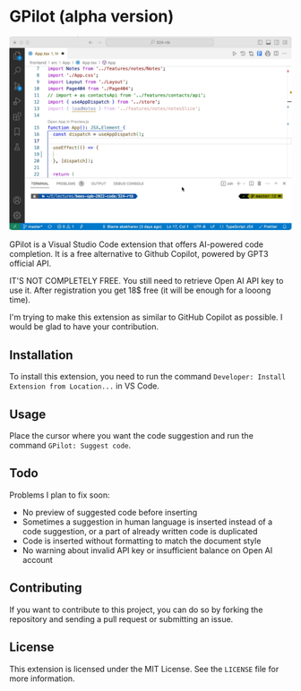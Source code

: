 # GPilot (alpha version)

![Usage Animation](usage.gif)

GPilot is a Visual Studio Code extension that offers AI-powered code completion. It is a free alternative to Github Copilot, powered by GPT3 official API.

IT'S NOT COMPLETELY FREE. You still need to retrieve Open AI API key to use it. After registration you get 18$ free (it will be enough for a looong time).

I'm trying to make this extension as similar to GitHub Copilot as possible. I would be glad to have your contribution.

## Installation

To install this extension, you need to run the command `Developer: Install Extension from Location...` in VS Code.

## Usage

Place the cursor where you want the code suggestion and run the command `GPilot: Suggest code`.

## Todo

Problems I plan to fix soon:

- No preview of suggested code before inserting
- Sometimes a suggestion in human language is inserted instead of a code suggestion, or a part of already written code is duplicated
- Code is inserted without formatting to match the document style
- No warning about invalid API key or insufficient balance on Open AI account

## Contributing

If you want to contribute to this project, you can do so by forking the repository and sending a pull request or submitting an issue.

## License

This extension is licensed under the MIT License. See the `LICENSE` file for more information.
